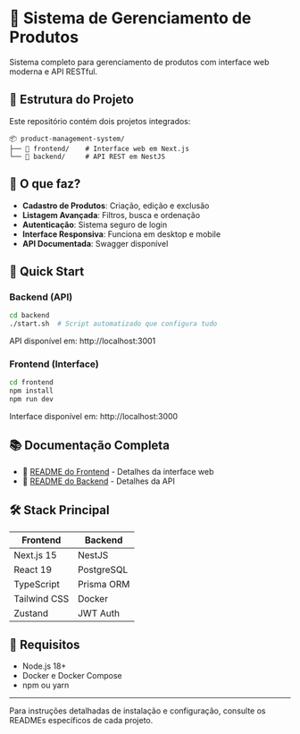# 🛒 Sistema de Gerenciamento de Produtos

Sistema completo para gerenciamento de produtos com interface web moderna e API RESTful.

## 📂 Estrutura do Projeto

Este repositório contém dois projetos integrados:

```
📦 product-management-system/
├── 📁 frontend/    # Interface web em Next.js
└── 📁 backend/     # API REST em NestJS
```

## 🎯 O que faz?

- **Cadastro de Produtos**: Criação, edição e exclusão
- **Listagem Avançada**: Filtros, busca e ordenação
- **Autenticação**: Sistema seguro de login
- **Interface Responsiva**: Funciona em desktop e mobile
- **API Documentada**: Swagger disponível

## 🚀 Quick Start

### Backend (API)
```bash
cd backend
./start.sh  # Script automatizado que configura tudo
```
API disponível em: http://localhost:3001

### Frontend (Interface)
```bash
cd frontend
npm install
npm run dev
```
Interface disponível em: http://localhost:3000

## 📚 Documentação Completa

- 📖 [README do Frontend](./frontend/README.md) - Detalhes da interface web
- 📖 [README do Backend](./backend/README.md) - Detalhes da API

## 🛠️ Stack Principal

| Frontend | Backend |
|----------|---------|
| Next.js 15 | NestJS |
| React 19 | PostgreSQL |
| TypeScript | Prisma ORM |
| Tailwind CSS | Docker |
| Zustand | JWT Auth |

## 📝 Requisitos

- Node.js 18+
- Docker e Docker Compose
- npm ou yarn

---

Para instruções detalhadas de instalação e configuração, consulte os READMEs específicos de cada projeto.
